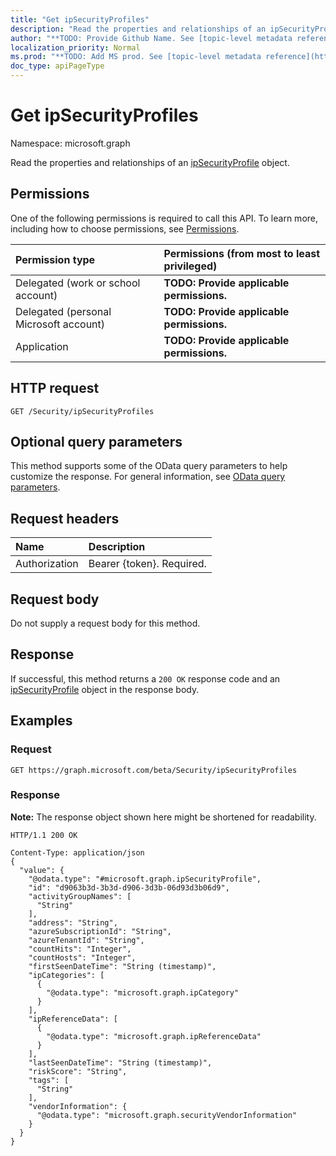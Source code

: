 ```yaml
---
title: "Get ipSecurityProfiles"
description: "Read the properties and relationships of an ipSecurityProfile object."
author: "**TODO: Provide Github Name. See [topic-level metadata reference](https://msgo.azurewebsites.net/add/document/guidelines/metadata.html#topic-level-metadata)**"
localization_priority: Normal
ms.prod: "**TODO: Add MS prod. See [topic-level metadata reference](https://msgo.azurewebsites.net/add/document/guidelines/metadata.html#topic-level-metadata)**"
doc_type: apiPageType
---
```


# Get ipSecurityProfiles
Namespace: microsoft.graph

Read the properties and relationships of an [ipSecurityProfile](../resources/ipsecurityprofile.md) object.

## Permissions
One of the following permissions is required to call this API. To learn more, including how to choose permissions, see [Permissions](/graph/permissions-reference).

|Permission type|Permissions (from most to least privileged)|
|:---|:---|
|Delegated (work or school account)|**TODO: Provide applicable permissions.**|
|Delegated (personal Microsoft account)|**TODO: Provide applicable permissions.**|
|Application|**TODO: Provide applicable permissions.**|

## HTTP request

<!-- {
  "blockType": "ignored"
}
-->
``` http
GET /Security/ipSecurityProfiles
```

## Optional query parameters
This method supports some of the OData query parameters to help customize the response. For general information, see [OData query parameters](/graph/query-parameters).

## Request headers
|Name|Description|
|:---|:---|
|Authorization|Bearer {token}. Required.|

## Request body
Do not supply a request body for this method.

## Response

If successful, this method returns a `200 OK` response code and an [ipSecurityProfile](../resources/ipsecurityprofile.md) object in the response body.

## Examples

### Request
<!-- {
  "blockType": "request",
  "name": "get_ipsecurityprofile"
}
-->
``` http
GET https://graph.microsoft.com/beta/Security/ipSecurityProfiles
```


### Response
**Note:** The response object shown here might be shortened for readability.
<!-- {
  "blockType": "response",
  "truncated": true,
  "@odata.type": "microsoft.graph.ipSecurityProfile"
}
-->
``` http
HTTP/1.1 200 OK

Content-Type: application/json
{
  "value": {
    "@odata.type": "#microsoft.graph.ipSecurityProfile",
    "id": "d9063b3d-3b3d-d906-3d3b-06d93d3b06d9",
    "activityGroupNames": [
      "String"
    ],
    "address": "String",
    "azureSubscriptionId": "String",
    "azureTenantId": "String",
    "countHits": "Integer",
    "countHosts": "Integer",
    "firstSeenDateTime": "String (timestamp)",
    "ipCategories": [
      {
        "@odata.type": "microsoft.graph.ipCategory"
      }
    ],
    "ipReferenceData": [
      {
        "@odata.type": "microsoft.graph.ipReferenceData"
      }
    ],
    "lastSeenDateTime": "String (timestamp)",
    "riskScore": "String",
    "tags": [
      "String"
    ],
    "vendorInformation": {
      "@odata.type": "microsoft.graph.securityVendorInformation"
    }
  }
}
```


